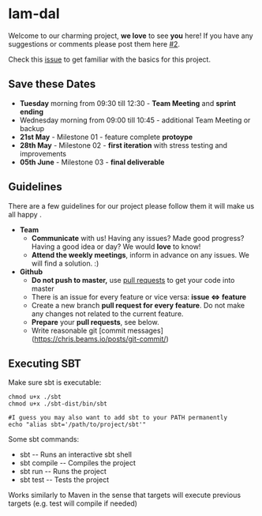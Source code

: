 # lam-dal

Welcome to our charming project, **we love** to see **you** here!
If you have any suggestions or comments please post them here [#2](https://github.com/jan-gerling/lam-dal/issues/2).

Check this [issue](https://github.com/jan-gerling/lam-dal/issues/7) to get familiar with the basics for this project.


## Save these Dates

- **Tuesday** morning from 09:30 till 12:30 - **Team Meeting** and **sprint ending**
- Wednesday morning from 09:00 till 10:45 - additional Team Meeting or backup
- **21st May** - Milestone 01 - feature complete **protoype**
- **28th May** - Milestone 02 - **first iteration** with stress testing and improvements
- **05th June** - Milestone 03 - **final deliverable**



## Guidelines 

There are a few guidelines for our project please follow them it will make us all happy .

- **Team**
  - **Communicate** with us! Having any issues? Made good progress? Having a good idea or day? We would **love** to know!
  - **Attend the weekly meetings**, inform in advance on any issues. We will find a solution. :)
- **Github**
  - **Do not push to master,** use [pull requests](<https://help.github.com/en/articles/about-pull-requests>) to get your code into master
  - There is an issue for every feature or vice versa: **issue <=> feature**
  - Create a new branch **pull request for every feature**. Do not make any changes not related to the current feature.
  - **Prepare** your **pull requests**, see below.
  - Write reasonable git [commit messages] (<https://chris.beams.io/posts/git-commit/>)

## Executing SBT

Make sure sbt is executable:
```
chmod u+x ./sbt
chmod u+x ./sbt-dist/bin/sbt

#I guess you may also want to add sbt to your PATH permanently
echo "alias sbt='/path/to/project/sbt'"
```

Some sbt commands:
* sbt -- Runs an interactive sbt shell
* sbt compile -- Compiles the project
* sbt run -- Runs the project
* sbt test -- Tests the project

Works similarly to Maven in the sense that targets will execute previous targets (e.g. test will compile if needed)

